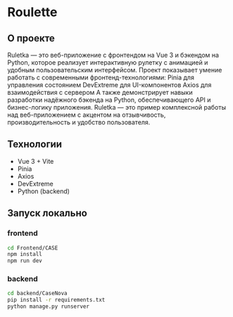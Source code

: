 # Roulette

## О проекте
Ruletka — это веб-приложение с фронтендом на Vue 3 и бэкендом на Python, которое реализует интерактивную рулетку с анимацией и удобным пользовательским интерфейсом.
Проект показывает умение работать с современными фронтенд-технологиями:
Pinia для управления состоянием
DevExtreme для UI-компонентов
Axios для взаимодействия с сервером
А также демонстрирует навыки разработки надёжного бэкенда на Python, обеспечивающего API и бизнес-логику приложения.
Ruletka — это пример комплексной работы над веб-приложением с акцентом на отзывчивость, производительность и удобство пользователя.

## Технологии
- Vue 3 + Vite  
- Pinia  
- Axios  
- DevExtreme  
- Python (backend)

## Запуск локально

### frontend
```bash
cd Frontend/CASE
npm install
npm run dev
```
### backend
```bash
cd backend/CaseNova
pip install -r requirements.txt
python manage.py runserver
```
